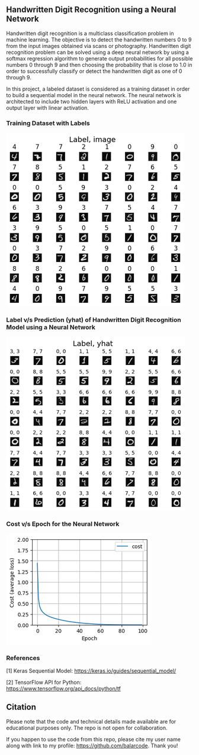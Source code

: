 ## Handwritten Digit Recognition using a Neural Network

Handwritten digit recognition is a multiclass classification problem in machine learning. The objective is to detect the handwritten numbers 0 to 9 from the input images obtained via scans or photography. Handwritten digit recognition problem can be solved using a deep neural network by using a softmax regression algorithm to generate output probabilities for all possible numbers 0 through 9 and then choosing the probability that is close to 1.0 in order to successfully classify or detect the handwritten digit as one of 0 through 9.

In this project, a labeled dataset is considered as a training dataset in order to build a sequential model in the neural network. The neural network is architected to include two hidden layers with ReLU activation and one output layer with linear activation.

### Training Dataset with Labels

![Training Dataset](results/labeled_data.png)

### Label v/s Prediction (yhat) of Handwritten Digit Recognition Model using a Neural Network

![Model Prediction](results/prediction.png)

### Cost v/s Epoch for the Neural Network

![Cost](results/cost.png)

### References

[1] Keras Sequential Model: https://keras.io/guides/sequential_model/

[2] TensorFlow API for Python: https://www.tensorflow.org/api_docs/python/tf

## Citation

Please note that the code and technical details made available are for educational purposes only. The repo is not open for collaboration.

If you happen to use the code from this repo, please cite my user name along with link to my profile: https://github.com/balarcode. Thank you!
